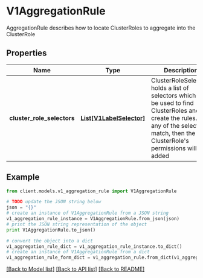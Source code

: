# V1AggregationRule

AggregationRule describes how to locate ClusterRoles to aggregate into the ClusterRole

## Properties
Name | Type | Description | Notes
------------ | ------------- | ------------- | -------------
**cluster_role_selectors** | [**List[V1LabelSelector]**](V1LabelSelector.md) | ClusterRoleSelectors holds a list of selectors which will be used to find ClusterRoles and create the rules. If any of the selectors match, then the ClusterRole&#39;s permissions will be added | [optional] 

## Example

```python
from client.models.v1_aggregation_rule import V1AggregationRule

# TODO update the JSON string below
json = "{}"
# create an instance of V1AggregationRule from a JSON string
v1_aggregation_rule_instance = V1AggregationRule.from_json(json)
# print the JSON string representation of the object
print V1AggregationRule.to_json()

# convert the object into a dict
v1_aggregation_rule_dict = v1_aggregation_rule_instance.to_dict()
# create an instance of V1AggregationRule from a dict
v1_aggregation_rule_form_dict = v1_aggregation_rule.from_dict(v1_aggregation_rule_dict)
```
[[Back to Model list]](../README.md#documentation-for-models) [[Back to API list]](../README.md#documentation-for-api-endpoints) [[Back to README]](../README.md)


